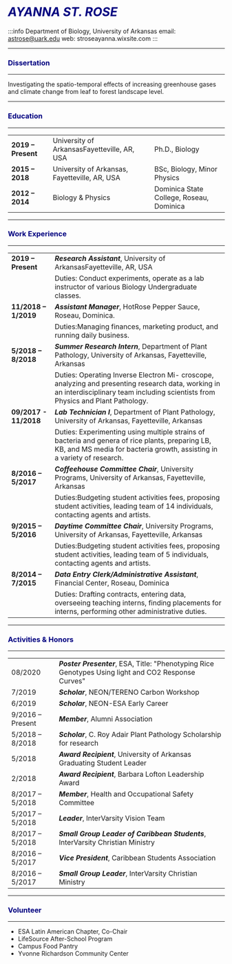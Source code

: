 


# <span style="color:navy">*AYANNA ST. ROSE*</span>
:::info
Department of Biology, University of Arkansas
email: astrose@uark.edu
web: stroseayanna.wixsite.com
:::

---
### <span style="color:navy">Dissertation</span>
---
Investigating the spatio-temporal effects of increasing greenhouse gases and climate change from leaf to forest landscape level.

---

### <span style="color:navy">Education</span>

---

|  |    |               |
| ----------------- | --------------------------------------------- | --------------------------- |
| **2019 – Present** | University of ArkansasFayetteville, AR, USA   | Ph.D., Biology              |
| **2015 – 2018**   | University of Arkansas, Fayetteville, AR, USA | BSc, Biology, Minor Physics |
| **2012 – 2014**    | Biology & Physics|Dominica State College, Roseau, Dominica|

---
### <span style="color:navy">Work Experience</span>
---
 
|                    |                                                                       |
| ------------------ | --------------------------------------------------------------------- |
| **2019 – Present** | ***Research Assistant***, University of ArkansasFayetteville, AR, USA |
||Duties: Conduct experiments, operate as a lab instructor of various Biology Undergraduate classes.
| **11/2018 – 1/2019**   | ***Assistant Manager***, HotRose Pepper Sauce, Roseau, Dominica.            |
||Duties:Managing finances, marketing product, and running daily business.
|**5/2018 – 8/2018**|***Summer Research Intern***, Department of Plant Pathology, University of Arkansas, Fayetteville, Arkansas|
||Duties: Operating Inverse Electron Mi- croscope, analyzing and presenting research data, working in an interdisciplinary team including scientists from Physics and Plant Pathology.|
|**09/2017 - 11/2018**|***Lab Technician I***, Department of Plant Pathology, University of Arkansas, Fayetteville, Arkansas|
||Duties: Experimenting using multiple strains of bacteria and genera of rice plants, preparing LB, KB, and MS media for bacteria growth, assisting in a variety of research.|
|**8/2016 – 5/2017**|***Coffeehouse Committee Chair***, University Programs, University of Arkansas, Fayetteville, Arkansas|
||Duties:Budgeting student activities fees, proposing student activities, leading team of 14 individuals, contacting agents and artists.|
|**9/2015 – 5/2016**| ***Daytime Committee Chair***, University Programs, University of Arkansas, Fayetteville, Arkansas|
||Duties:Budgeting student activities fees, proposing student activities, leading team of 5 individuals, contacting agents and artists.|
|**8/2014 – 7/2015**| ***Data Entry Clerk/Administrative Assistant***, Financial Center, Roseau, Dominica|
||Duties: Drafting contracts, entering data, overseeing teaching interns, finding placements for interns, performing other administrative duties.

---

### <span style="color:navy">Activities & Honors</span>
---
|  |  | 
| -------- | -------- | 
| 08/2020    | ***Poster Presenter***, ESA, Title: "Phenotyping Rice Genotypes Using light and CO2 Response Curves"|
|7/2019    | ***Scholar***, NEON/TERENO Carbon Workshop    | 
|6/2019 |***Scholar***, NEON-ESA Early Career|
|9/2016 – Present| ***Member***, Alumni Association|
|5/2018 – 8/2018| ***Scholar***, C. Roy Adair Plant Pathology Scholarship for research|
|5/2018| ***Award Recipient***, University of Arkansas Graduating Student Leader|
|2/2018| ***Award Recipient***, Barbara Lofton Leadership Award|
|8/2017 – 5/2018| ***Member***, Health and Occupational Safety Committee|
|5/2017 – 5/2018| ***Leader***, InterVarsity Vision Team|
|8/2017 – 5/2018| ***Small Group Leader of Caribbean Students***, InterVarsity Christian Ministry|
|8/2016 – 5/2017| ***Vice President***, Caribbean Students Association|
|8/2016 – 5/2017| ***Small Group Leader***, InterVarsity Christian Ministry|


---
### <span style="color:navy">Volunteer</span>
---
* ESA Latin American Chapter, Co-Chair
* LifeSource After-School Program
* Campus Food Pantry
* Yvonne Richardson Community Center

